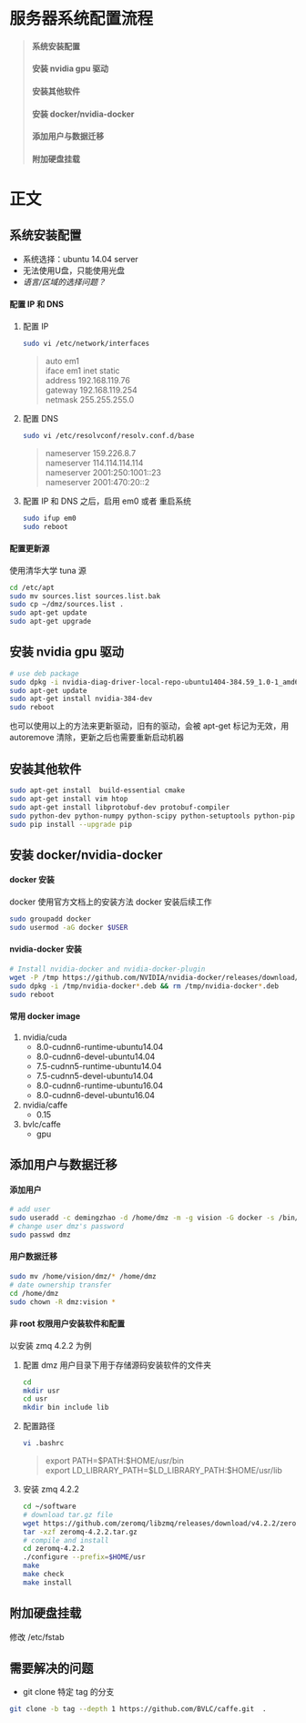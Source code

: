 
# 服务器系统配置流程
> #### 系统安装配置
> #### 安装 nvidia gpu 驱动
> #### 安装其他软件
> #### 安装 docker/nvidia-docker
> #### 添加用户与数据迁移
> #### 附加硬盘挂载

# 正文

## 系统安装配置
+ 系统选择：ubuntu 14.04 server
+ 无法使用U盘，只能使用光盘
+ *语言/区域的选择问题？*
#### 配置 IP 和 DNS
1. 配置 IP
    ``` bash
    sudo vi /etc/network/interfaces
    ```
    > auto em1  
    > iface em1 inet static  
    > address 192.168.119.76  
    > gateway 192.168.119.254  
    > netmask 255.255.255.0  
1. 配置 DNS
    ``` bash
    sudo vi /etc/resolvconf/resolv.conf.d/base
    ```
    > nameserver 159.226.8.7  
    > nameserver 114.114.114.114  
    > nameserver 2001:250:1001::23  
    > nameserver 2001:470:20::2  
1. 配置 IP 和 DNS 之后，启用 em0 或者 重启系统
    ``` bash
    sudo ifup em0
    sudo reboot
    ```
#### 配置更新源
使用清华大学 tuna 源
``` bash
cd /etc/apt
sudo mv sources.list sources.list.bak
sudo cp ~/dmz/sources.list .
sudo apt-get update
sudo apt-get upgrade
```


## 安装 nvidia gpu 驱动
``` bash
# use deb package
sudo dpkg -i nvidia-diag-driver-local-repo-ubuntu1404-384.59_1.0-1_amd64.deb
sudo apt-get update
sudo apt-get install nvidia-384-dev
sudo reboot
```
也可以使用以上的方法来更新驱动，旧有的驱动，会被 apt-get 标记为无效，用 autoremove 清除，更新之后也需要重新启动机器


## 安装其他软件
``` bash
sudo apt-get install  build-essential cmake
sudo apt-get install vim htop
sudo apt-get install libprotobuf-dev protobuf-compiler
sudo python-dev python-numpy python-scipy python-setuptools python-pip
sudo pip install --upgrade pip
```


## 安装 docker/nvidia-docker
#### docker 安装
docker 使用官方文档上的安装方法
docker 安装后续工作
``` bash
sudo groupadd docker
sudo usermod -aG docker $USER
```
#### nvidia-docker 安装
``` bash
# Install nvidia-docker and nvidia-docker-plugin
wget -P /tmp https://github.com/NVIDIA/nvidia-docker/releases/download/v1.0.1/nvidia-docker_1.0.1-1_amd64.deb
sudo dpkg -i /tmp/nvidia-docker*.deb && rm /tmp/nvidia-docker*.deb
sudo reboot
```
#### 常用 docker image
1. nvidia/cuda
   * 8.0-cudnn6-runtime-ubuntu14.04
   * 8.0-cudnn6-devel-ubuntu14.04
   * 7.5-cudnn5-runtime-ubuntu14.04
   * 7.5-cudnn5-devel-ubuntu14.04
   * 8.0-cudnn6-runtime-ubuntu16.04
   * 8.0-cudnn6-devel-ubuntu16.04
1. nvidia/caffe
   * 0.15
1. bvlc/caffe
   * gpu


##  添加用户与数据迁移
#### 添加用户
``` bash
# add user
sudo useradd -c demingzhao -d /home/dmz -m -g vision -G docker -s /bin/bash dmz
# change user dmz's password
sudo passwd dmz
```
#### 用户数据迁移
``` bash
sudo mv /home/vision/dmz/* /home/dmz
# date ownership transfer
cd /home/dmz
sudo chown -R dmz:vision *
```
#### 非 root 权限用户安装软件和配置
以安装 zmq 4.2.2 为例
1. 配置 dmz 用户目录下用于存储源码安装软件的文件夹
    ``` bash
    cd
    mkdir usr
    cd usr
    mkdir bin include lib
    ```
1. 配置路径
    ``` bash
    vi .bashrc
    ```
    > export PATH=\$PATH:\$HOME/usr/bin  
    > export LD_LIBRARY_PATH=\$LD_LIBRARY_PATH:\$HOME/usr/lib
1. 安装 zmq 4.2.2
    ``` bash
    cd ~/software
    # download tar.gz file
    wget https://github.com/zeromq/libzmq/releases/download/v4.2.2/zeromq-4.2.2.tar.gz
    tar -xzf zeromq-4.2.2.tar.gz
    # compile and install
    cd zeromq-4.2.2
    ./configure --prefix=$HOME/usr
    make
    make check
    make install
    ```


## 附加硬盘挂载
修改 /etc/fstab


## 需要解决的问题
+ git clone 特定 tag 的分支
``` bash
git clone -b tag --depth 1 https://github.com/BVLC/caffe.git  .
```
